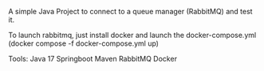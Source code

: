 A simple Java Project to connect to a queue manager (RabbitMQ) and test it.

To launch rabbitmq, just install docker and launch the docker-compose.yml (docker compose -f docker-compose.yml up)

Tools:
Java 17
Springboot
Maven
RabbitMQ
Docker
